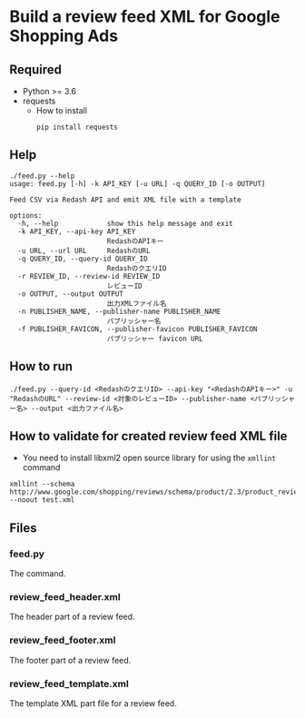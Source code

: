 # Build a review feed XML for Google Shopping Ads
## Required
- Python >= 3.6
- requests
    - How to install
        ```shell
        pip install requests
        ```

## Help
```shell
./feed.py --help
usage: feed.py [-h] -k API_KEY [-u URL] -q QUERY_ID [-o OUTPUT]

Feed CSV via Redash API and emit XML file with a template

options:
  -h, --help            show this help message and exit
  -k API_KEY, --api-key API_KEY
                        RedashのAPIキー
  -u URL, --url URL     RedashのURL
  -q QUERY_ID, --query-id QUERY_ID
                        RedashのクエリID
  -r REVIEW_ID, --review-id REVIEW_ID
                        レビューID
  -o OUTPUT, --output OUTPUT
                        出力XMLファイル名
  -n PUBLISHER_NAME, --publisher-name PUBLISHER_NAME
                        パブリッシャー名
  -f PUBLISHER_FAVICON, --publisher-favicon PUBLISHER_FAVICON
                        パブリッシャー favicon URL
```

## How to run
```shell
./feed.py --query-id <RedashのクエリID> --api-key "<RedashのAPIキー>" -u "RedashのURL" --review-id <対象のレビューID> --publisher-name <パブリッシャー名> --output <出力ファイル名>
```

## How to validate for created review feed XML file
- You need to install libxml2 open source library for using the `xmllint` command
```shell
xmllint --schema http://www.google.com/shopping/reviews/schema/product/2.3/product_reviews.xsd --noout test.xml
```

## Files
### feed.py
The command.

### review_feed_header.xml
The header part of a review feed.

### review_feed_footer.xml
The footer part of a review feed.

### review_feed_template.xml
The template XML part file for a review feed.
